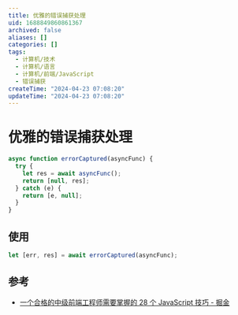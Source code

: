 ```yaml
---
title: 优雅的错误捕获处理
uid: 1688849860861367
archived: false
aliases: []
categories: []
tags:
  - 计算机/技术
  - 计算机/语言
  - 计算机/前端/JavaScript
  - 错误捕获
createTime: "2024-04-23 07:08:20"
updateTime: "2024-04-23 07:08:20"
---
```


# 优雅的错误捕获处理

```javascript
async function errorCaptured(asyncFunc) {
  try {
    let res = await asyncFunc();
    return [null, res];
  } catch (e) {
    return [e, null];
  }
}
```

## 使用

```javascript
let [err, res] = await errorCaptured(asyncFunc);
```

## 参考

- [一个合格的中级前端工程师需要掌握的 28 个 JavaScript 技巧 - 掘金](https://juejin.cn/post/6844903856489365518#heading-27)
